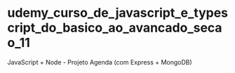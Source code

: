 # udemy_curso_de_javascript_e_typescript_do_basico_ao_avancado_secao_11
JavaScript + Node - Projeto Agenda (com Express + MongoDB)
